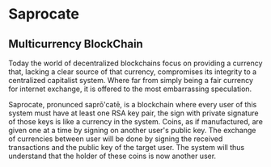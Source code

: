 # Saprocate
## Multicurrency BlockChain 

Today the world of decentralized blockchains focus on providing a currency that, lacking a clear source of that currency, compromises its integrity to a centralized capitalist system. Where far from simply being a fair currency for internet exchange, it is offered to the most embarrassing speculation. 

Saprocate, pronunced saprō'catē, is a blockchain where every user of this system must have at least one RSA key pair, the sign with private signature of those keys is like a currency in the system. Coins, as if manufactured, are given one at a time by signing on another user's public key. The exchange of currencies between user will be done by signing the received transactions and the public key of the target user. The system will thus understand that the holder of these coins is now another user.
